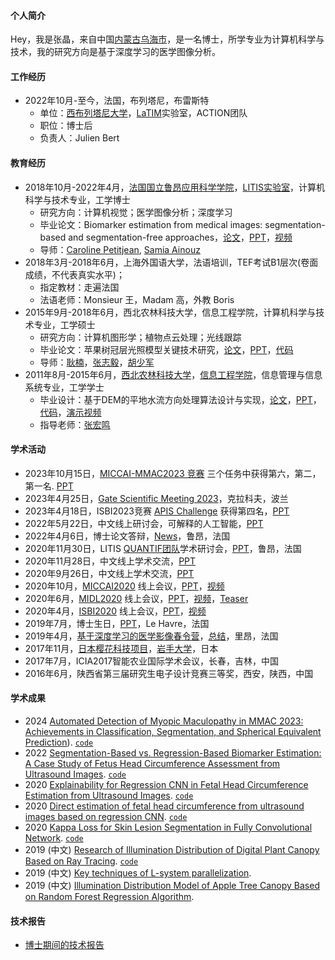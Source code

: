 #### 个人简介
Hey，我是张晶，来自中国[内蒙古](https://baike.baidu.com/item/%E5%86%85%E8%92%99%E5%8F%A4?fromtitle=%E5%86%85%E8%92%99&fromid=12011244)[乌海市](https://baike.baidu.com/item/%E4%B9%8C%E6%B5%B7/740819)，是一名博士，所学专业为计算机科学与技术，我的研究方向是基于深度学习的医学图像分析。

#### 工作经历
- 2022年10月-至今，法国，布列塔尼，布雷斯特
   + 单位：[西布列塔尼大学](https://nouveau.univ-brest.fr/en)，[LaTIM](https://latim.univ-brest.fr/)实验室，ACTION团队
   + 职位：博士后
   + 负责人：Julien Bert

#### 教育经历
 
 - 2018年10月-2022年4月，[法国国立鲁昂应用科学学院](https://www.insa-rouen.fr/)，[LITIS实验室](https://www.litislab.fr/)，计算机科学与技术专业，工学博士
    + 研究方向：计算机视觉；医学图像分析；深度学习
    + 毕业论文：Biomarker estimation from medical images: segmentation-based and segmentation-free approaches，[论文](https://1drv.ms/b/s!ArS4irhKYi7tmQOPCC-orh67gccy?e=TZl8nD)，[PPT](https://1drv.ms/b/s!ArS4irhKYi7tmH-dvZpkKS_fDv4f?e=WZj5TU)，[视频](https://1drv.ms/v/s!ArS4irhKYi7tmH59q3NMITchVb_M?e=3IbFNz)
    + 导师：[Caroline Petitjean](https://pagesperso.litislab.fr/cpetitjean/), [Samia Ainouz](https://pagesperso.litislab.fr/sainouz/)
 - 2018年3月-2018年6月，上海外国语大学，法语培训，TEF考试B1层次(卷面成绩，不代表真实水平)；
    + 指定教材：走遍法国
    + 法语老师：Monsieur 王，Madam 高，外教 Boris  
  - 2015年9月-2018年6月，西北农林科技大学，信息工程学院，计算机科学与技术专业，工学硕士
    + 研究方向：计算机图形学；植物点云处理；光线跟踪
    + 毕业论文：苹果树冠层光照模型关键技术研究，[论文](https://1drv.ms/b/s!ArS4irhKYi7tmVLdz6QvoJ8pp4Bz?e=Cw8IiT)，[PPT](https://1drv.ms/b/s!ArS4irhKYi7tmVPJDVSdfcvbMTOg?e=cTTgYS)，[代码](https://github.com/jizhang02/Digital-Plants-Illumination-Simulation)
    + 导师：[耿楠](https://cie.nwsuaf.edu.cn/szdw/js/2008114695/index.htm)，[张志毅](https://cie.nwsuaf.edu.cn/szdw/js/2008118167/index.htm)，[胡少军](https://cie.nwsuaf.edu.cn/szdw/fjs/2010110086/index.htm)
  - 2011年8月-2015年6月，[西北农林科技大学](https://www.nwafu.edu.cn/)，[信息工程学院](https://cie.nwafu.edu.cn/)，信息管理与信息系统专业，工学学士
    + 毕业设计：基于DEM的平地水流方向处理算法设计与实现，[论文](https://1drv.ms/b/s!ArS4irhKYi7tmVBKrSRqXTtjxAoy?e=aBGRTg)，[PPT](https://1drv.ms/p/s!ArS4irhKYi7tmVFaJnC2JyO2gSAD?e=1hxYxL)，[代码](https://github.com/jizhang02/DEM_WaterFlowDirection)，[演示视频](https://1drv.ms/v/s!ArS4irhKYi7tmU90yMFnjMDYuMTS?e=i9dmQc)
    + 指导老师：[张宏鸣](https://cie.nwsuaf.edu.cn/szdw/js/2008117820/index.htm)

#### 学术活动
  - 2023年10月15日，[MICCAI-MMAC2023 竞赛](https://codalab.lisn.upsaclay.fr/competitions/12441) 三个任务中获得第六，第二，第一名. [PPT](https://1drv.ms/b/s!ArS4irhKYi7tnH_28ET7CL15OL7z?e=YpxQuB)
  - 2023年4月25日，[Gate Scientific Meeting 2023](https://indico.in2p3.fr/event/28828/)，克拉科夫，波兰
  - 2023年4月18日，ISBI2023竞赛 [APIS Challenge](https://bivl2ab.uis.edu.co/challenges/apis) 获得第四名，[PPT](https://1drv.ms/p/s!ArS4irhKYi7tnH6elVZQff5T3Zd5?e=YJmgep)
  - 2022年5月22日，中文线上研讨会，可解释的人工智能，[PPT](https://1drv.ms/b/s!ArS4irhKYi7tmVSZOgt6cBC0ole9?e=n8q4rS) 
  - 2022年4月6日，博士论文答辩，[News](https://www.litislab.fr/event/soutenance-these-jing-zhang)，鲁昂，法国
  - 2020年11月30日，LITIS [QUANTIF团队](https://www.litislab.fr/equipe/quantif)学术研讨会，[PPT](https://1drv.ms/b/s!ArS4irhKYi7tmV2DvVGjDY4adtEw?e=NMhDai)，鲁昂，法国
  - 2020年11月28日，中文线上学术交流，[PPT](https://1drv.ms/p/s!ArS4irhKYi7tlRzSKHe64gbHHNzC?e=xfJkF6)
  - 2020年9月26日，中文线上学术交流，[PPT](https://1drv.ms/b/s!ArS4irhKYi7tmVwOZRsVk7UTzC37?e=kYHp7c)
  - 2020年10月，[MICCAI2020](https://www.miccai2020.org/en/) 线上会议，[PPT](https://1drv.ms/b/s!ArS4irhKYi7tmVV5aMtWWwOI2Fx8?e=B7W4xk)，[视频](https://1drv.ms/v/s!ArS4irhKYi7tmgUo10qdsEFfnk2R?e=fWx264)
  - 2020年6月，[MIDL2020](https://2020.midl.io/) 线上会议，[PPT](https://1drv.ms/b/s!ArS4irhKYi7tmVjV5rOg3z_fnVrb?e=6woVQ3)，[视频](https://1drv.ms/v/s!ArS4irhKYi7tmVcWxHuplpvauJZQ?e=1Vk0Hm)，[Teaser](https://1drv.ms/v/s!ArS4irhKYi7tmVaZcqWjV8bOm2NZ?e=CR2cCd)
  - 2020年4月，[ISBI2020](https://biomedicalimaging.org/2020/wp-content/uploads/static-html-to-wp/data/dff0d41695bbae509355435cd32ecf5d/index.htm) 线上会议，[PPT](https://1drv.ms/b/s!ArS4irhKYi7tmVlvM0DmwZpBBdx4?e=lJUOAh)，[视频](https://1drv.ms/v/s!ArS4irhKYi7tmVp7DCZB_XdmRdik?e=WMojb6)
  - 2019年7月，博士生日，[PPT](https://1drv.ms/b/s!ArS4irhKYi7tmVvgQY-YeF5zDNHi?e=VZgo55)，Le Havre，法国
  - 2019年4月，[基于深度学习的医学影像春令营](https://deepimaging2019.sciencesconf.org/)，[总结](https://1drv.ms/w/s!ArS4irhKYi7tmgZVDizdo_OJEOxW?e=YaOmUf)，里昂，法国
  - 2017年11月，[日本樱花科技项目](https://ssp.jst.go.jp/cn/)，[岩手大学](https://www.iwate-u.ac.jp/)，日本
  - 2017年7月，ICIA2017智能农业国际学术会议，长春，吉林，中国
  - 2016年6月，陕西省第三届研究生电子设计竞赛三等奖，西安，陕西，中国
  
#### 学术成果
- 2024 [Automated Detection of Myopic Maculopathy in MMAC 2023: Achievements in Classification, Segmentation, and Spherical Equivalent Prediction](https://arxiv.org/abs/2401.03615)). [`code`](https://github.com/jizhang02/MMAC_LaTIM_Solution)
- 2022 [Segmentation-Based vs. Regression-Based Biomarker Estimation: A Case Study of Fetus Head Circumference Assessment from Ultrasound Images](https://www.mdpi.com/2313-433X/8/2/23). [`code`](https://github.com/jizhang02/HC-reg-seg)
- 2020 [Explainability for Regression CNN in Fetal Head Circumference Estimation from Ultrasound Images](https://link.springer.com/chapter/10.1007/978-3-030-61166-8_8). [`code`](https://github.com/jizhang02/XAI-reg)
- 2020 [Direct estimation of fetal head circumference from ultrasound images based on regression CNN](https://openreview.net/forum?id=RwYqA6AjS). [`code`](https://github.com/jizhang02/HC-reg-seg)
- 2020 [Kappa Loss for Skin Lesion Segmentation in Fully Convolutional Network](https://ieeexplore.ieee.org/abstract/document/9098404). [`code`](https://github.com/jizhang02/Kappa-loss)
- 2019 (中文) [Research of Illumination Distribution of Digital Plant Canopy Based on Ray Tracing](https://kns.cnki.net/kcms/detail/detail.aspx?dbcode=CJFD&dbname=CJFDLAST2019&filename=NJYJ201901006&v=%25mmd2FqcnTkbOuGVBOPMgYojjjivYOz1EfXXIWoLFJ8TLYkQvJ1K66fgCoItcy%25mmd2B8hRMn0). [`code`](https://github.com/jizhang02/Digital-Plants-Illumination-Simulation)
- 2019 (中文) [Key techniques of L-system parallelization](https://kns.cnki.net/kcms/detail/detail.aspx?dbcode=CJFD&dbname=CJFDLAST2019&filename=SJSJ201905028&v=7d893uLcWt6KJdc8HDk3p5CPzFGMCxY4t2PJxn38wzxr0Z%25mmd2BS2fFQPxS%25mmd2BbHdtatFw).
- 2019 (中文) [Illumination Distribution Model of Apple Tree Canopy Based on Random Forest Regression Algorithm](https://kns.cnki.net/kcms/detail/detail.aspx?dbcode=CJFD&dbname=CJFDLAST2019&filename=NYJX201905025&v=QcZ51qEUI0cOLeHOuT8hlsHGW222Q7t3%25mmd2FsPPpck8dDCIi8u5cnupmx8PObX5dqBj). 


#### 技术报告
- [博士期间的技术报告](https://1drv.ms/u/s!ArS4irhKYi7tmXcUQsqgcDCRW2YU?e=RPRNMq)
